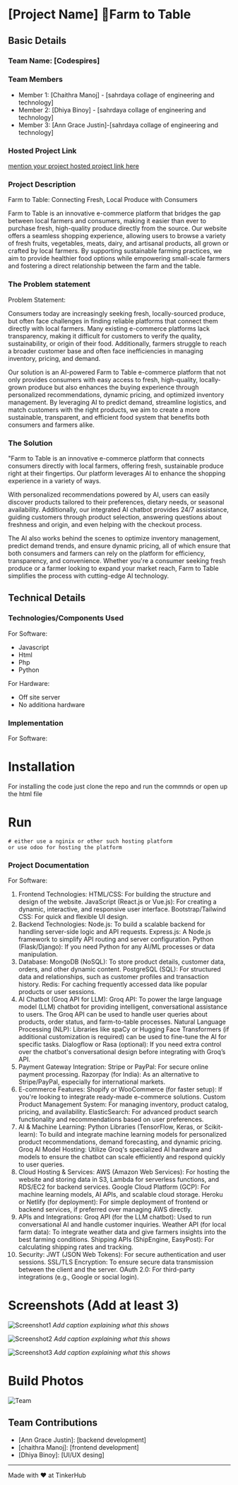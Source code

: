 # [Project Name] 🎯Farm to Table


## Basic Details
### Team Name: [Codespires]


### Team Members
- Member 1: [Chaithra Manoj] - [sahrdaya collage of engineering and technology]
- Member 2: [Dhiya Binoy] - [sahrdaya collage of engineering and technology]
- Member 3: [Ann Grace Justin]-[sahrdaya collage of engineering and technology]

### Hosted Project Link
[mention your project hosted project link here](https://abcd229.odoo.com/)

### Project Description
Farm to Table: Connecting Fresh, Local Produce with Consumers

Farm to Table is an innovative e-commerce platform that bridges the gap between local farmers and consumers, 
making it easier than ever to purchase fresh, high-quality produce directly from the source. Our website offers a seamless shopping experience,
allowing users to browse a variety of fresh fruits, vegetables, meats, dairy, and artisanal products, all grown or crafted by local farmers.
By supporting sustainable farming practices, we aim to provide healthier food options
while empowering small-scale farmers and fostering a direct relationship between the farm and the table.

### The Problem statement
Problem Statement:

Consumers today are increasingly seeking fresh, locally-sourced produce, but often face challenges in finding reliable platforms that connect them directly with local farmers. Many existing e-commerce platforms lack transparency, making it difficult for customers to verify the quality, sustainability, or origin of their food. Additionally, farmers struggle to reach a broader customer base and often face inefficiencies in managing inventory, pricing, and demand.

Our solution is an AI-powered Farm to Table e-commerce platform that not only provides consumers with easy access to fresh, high-quality, locally-grown produce but also enhances the buying experience through personalized recommendations, dynamic pricing, and optimized inventory management. By leveraging AI to predict demand, streamline logistics, and match customers with the right products, we aim to create a more sustainable, transparent, and efficient food system that benefits both consumers and farmers alike.

### The Solution
"Farm to Table is an innovative e-commerce platform that connects consumers directly with local farmers, offering fresh, sustainable produce right at their fingertips. Our platform leverages AI to enhance the shopping experience in a variety of ways.

With personalized recommendations powered by AI, users can easily discover products tailored to their preferences, dietary needs, or seasonal availability. Additionally, our integrated AI chatbot provides 24/7 assistance, guiding customers through product selection, answering questions about freshness and origin, and even helping with the checkout process.

The AI also works behind the scenes to optimize inventory management, predict demand trends, and ensure dynamic pricing, all of which ensure that both consumers and farmers can rely on the platform for efficiency, transparency, and convenience. Whether you're a consumer seeking fresh produce or a farmer looking to expand your market reach, Farm to Table simplifies the process with cutting-edge AI technology.

## Technical Details
### Technologies/Components Used
For Software:
- Javascript
- Html
- Php
- Python

For Hardware:
- Off site server 
- No additiona hardware

### Implementation
For Software:
# Installation
For installing the code just clone the repo and run the commnds or open up the html file

# Run
```
# either use a nginix or other such hosting platform
or use odoo for hosting the platform
```

### Project Documentation
For Software:
1. Frontend Technologies:
HTML/CSS: For building the structure and design of the website.
JavaScript (React.js or Vue.js): For creating a dynamic, interactive, and responsive user interface.
Bootstrap/Tailwind CSS: For quick and flexible UI design.
2. Backend Technologies:
Node.js: To build a scalable backend for handling server-side logic and API requests.
Express.js: A Node.js framework to simplify API routing and server configuration.
Python (Flask/Django): If you need Python for any AI/ML processes or data manipulation.
3. Database:
MongoDB (NoSQL): To store product details, customer data, orders, and other dynamic content.
PostgreSQL (SQL): For structured data and relationships, such as customer profiles and transaction history.
Redis: For caching frequently accessed data like popular products or user sessions.
4. AI Chatbot (Groq API for LLM):
Groq API: To power the large language model (LLM) chatbot for providing intelligent, conversational assistance to users. The Groq API can be used to handle user queries about products, order status, and farm-to-table processes.
Natural Language Processing (NLP): Libraries like spaCy or Hugging Face Transformers (if additional customization is required) can be used to fine-tune the AI for specific tasks.
Dialogflow or Rasa (optional): If you need extra control over the chatbot's conversational design before integrating with Groq’s API.
5. Payment Gateway Integration:
Stripe or PayPal: For secure online payment processing.
Razorpay (for India): As an alternative to Stripe/PayPal, especially for international markets.
6. E-commerce Features:
Shopify or WooCommerce (for faster setup): If you're looking to integrate ready-made e-commerce solutions.
Custom Product Management System: For managing inventory, product catalog, pricing, and availability.
ElasticSearch: For advanced product search functionality and recommendations based on user preferences.
7. AI & Machine Learning:
Python Libraries (TensorFlow, Keras, or Scikit-learn): To build and integrate machine learning models for personalized product recommendations, demand forecasting, and dynamic pricing.
Groq AI Model Hosting: Utilize Groq's specialized AI hardware and models to ensure the chatbot can scale efficiently and respond quickly to user queries.
8. Cloud Hosting & Services:
AWS (Amazon Web Services): For hosting the website and storing data in S3, Lambda for serverless functions, and RDS/EC2 for backend services.
Google Cloud Platform (GCP): For machine learning models, AI APIs, and scalable cloud storage.
Heroku or Netlify (for deployment): For simple deployment of frontend or backend services, if preferred over managing AWS directly.
9. APIs and Integrations:
Groq API (for the LLM chatbot): Used to run conversational AI and handle customer inquiries.
Weather API (for local farm data): To integrate weather data and give farmers insights into the best farming conditions.
Shipping APIs (ShipEngine, EasyPost): For calculating shipping rates and tracking.
10. Security:
JWT (JSON Web Tokens): For secure authentication and user sessions.
SSL/TLS Encryption: To ensure secure data transmission between the client and the server.
OAuth 2.0: For third-party integrations (e.g., Google or social login).

# Screenshots (Add at least 3)
![Screenshot1](page1.png)
*Add caption explaining what this shows*

![Screenshot2](page2.png)
*Add caption explaining what this shows*

![Screenshot3](page3.png)
*Add caption explaining what this shows*

# Build Photos
![Team](team.jpg)

## Team Contributions
- [Ann Grace Justin]: [backend development]
- [chaithra Manoj]: [frontend development]
- [Dhiya Binoy]: [UI/UX desing]

---
Made with ❤️ at TinkerHub